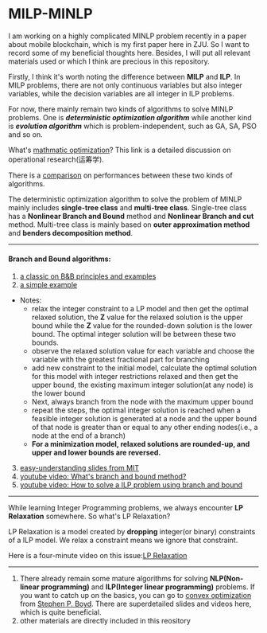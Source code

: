 # MILP-MINLP

I am working on a highly complicated MINLP problem recently in a paper about mobile blockchain, which is my first paper here in ZJU. So I want to record some of my beneficial thoughts here. Besides, I will put all relevant materials used or which I think are precious in this repository.

Firstly, I think it's worth noting the difference between **MILP** and **ILP**. In MILP problems, there are not only continuous variables but also integer variables, while the decision variables are all integer in ILP problems. 

For now, there mainly remain two kinds of algorithms to solve MINLP problems. One is ***deterministic optimization algorithm*** while another kind is ***evolution algorithm*** which is problem-independent, such as GA, SA, PSO and so on. 

What's [mathmatic optimization](https://zhuanlan.zhihu.com/p/25579864)? This link is a detailed discussion on operational research(运筹学).

There is a [comparison](http://baijiahao.baidu.com/s?id=1600164518587031730&wfr=spider&for=pc) on performances between these two kinds of algorithms. 

The deterministic optimization algorithm to solve the problem of MINLP mainly includes **single-tree class** and **multi-tree class**. Single-tree class has a **Nonlinear Branch and Bound** method and **Nonlinear Branch and cut** method. Multi-tree class is mainly based on **outer approximation method** and **benders decomposition method**.

---
#### Branch and Bound algorithms: 
1. [a classic on B&B principles and examples](https://imada.sdu.dk/~jbj/DM85/TSPtext.pdf)
2. [a simple example](http://web.tecnico.ulisboa.pt/mcasquilho/compute/_linpro/TaylorB_module_c.pdf)  
- Notes: 
  * relax the integer constraint to a LP model and then get the optimal relaxed solution, the **Z** value for the relaxed solution is the upper bound while the **Z** value for the rounded-down solution is the lower bound. The optimal integer solution will be between these two bounds. 
  * observe the relaxed solution value for each variable and choose the variable with the greatest fractional part for branching
  * add new constraint to the initial model, calculate the optimal solution for this model with integer restrictions relaxed and then get the upper bound, the existing maximum integer solution(at any node) is the lower bound
  * Next, always branch from the node with the maximum upper bound
  * repeat the steps, the optimal integer solution is reached when a feasible integer solution is generated at a node and the upper bound of that node is greater than or equal to any other ending nodes(i.e., a node at the end of a branch)
  * **For a minimization model, relaxed solutions are rounded-up, and upper and lower bounds are reversed.**
3. [easy-understanding slides from MIT](https://ocw.mit.edu/courses/sloan-school-of-management/15-053-optimization-methods-in-management-science-spring-2013/tutorials/MIT15_053S13_tut10.pdf)
4. [youtube video: What's branch and bound method?](https://www.youtube.com/watch?v=WNRRmXZkRi0)
5. [youtube video: How to solve a ILP problem using branch and bound](https://www.youtube.com/watch?v=upcsrgqdeNQ)

---
While learning Integer Programming problems, we always encounter **LP Relaxation** somewhere. So what's LP Relaxation?

LP Relaxation is a model created by **dropping** integer(or binary) constraints of a ILP model. We relax a constraint means we ignore that constraint. 

Here is a four-minute video on this issue:[LP Relaxation](https://www.youtube.com/watch?v=P_-0YyQUgAs) 


---
1. There already remain some mature algorithms for solving **NLP(Non-linear programming)** and **ILP(Integer linear programming)** problems. If you want to catch up on the basics, you can go to [convex optimization](http://web.stanford.edu/class/ee364a/) from [Stephen P. Boyd](https://web.stanford.edu/~boyd/). There are superdetailed slides and videos here, which is quite beneficial.
2. other materials are directly included in this reository 
